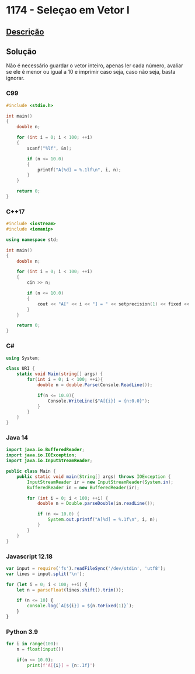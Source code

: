 # 1174 - Seleçao em Vetor I

## [Descrição](https://www.beecrowd.com.br/judge/pt/problems/view/1174)

## Solução

Não é necessário guardar o vetor inteiro, apenas ler cada número, avaliar se ele é menor ou igual a 10 e imprimir caso seja, caso não seja, basta ignorar.

### C99

```c
#include <stdio.h>

int main()
{
    double n;

    for (int i = 0; i < 100; ++i)
    {
        scanf("%lf", &n);

        if (n <= 10.0)
        {
            printf("A[%d] = %.1lf\n", i, n);
        }
    }

    return 0;
}
```

### C++17

```cpp
#include <iostream>
#include <iomanip>

using namespace std;

int main()
{
    double n;

    for (int i = 0; i < 100; ++i)
    {
        cin >> n;

        if (n <= 10.0)
        {
            cout << "A[" << i << "] = " << setprecision(1) << fixed << n << endl;
        }
    }

    return 0;
}
```

### C#

```cs
using System;

class URI {
    static void Main(string[] args) {
        for(int i = 0; i < 100; ++i){
            double n = double.Parse(Console.ReadLine());

            if(n <= 10.0){
                Console.WriteLine($"A[{i}] = {n:0.0}");
            }
        }
    }
}
```

### Java 14

```java
import java.io.BufferedReader;
import java.io.IOException;
import java.io.InputStreamReader;

public class Main {
    public static void main(String[] args) throws IOException {
        InputStreamReader ir = new InputStreamReader(System.in);
        BufferedReader in = new BufferedReader(ir);

        for (int i = 0; i < 100; ++i) {
            double n = Double.parseDouble(in.readLine());

            if (n <= 10.0) {
                System.out.printf("A[%d] = %.1f\n", i, n);
            }
        }
    }
}
```

### Javascript 12.18

```js
var input = require('fs').readFileSync('/dev/stdin', 'utf8');
var lines = input.split('\n');

for (let i = 0; i < 100; ++i) {
    let n = parseFloat(lines.shift().trim());

    if (n <= 10) {
        console.log(`A[${i}] = ${n.toFixed(1)}`);
    }
}
```

### Python 3.9

```py
for i in range(100):
    n = float(input())

    if(n <= 10.0):
        print(f'A[{i}] = {n:.1f}')
```